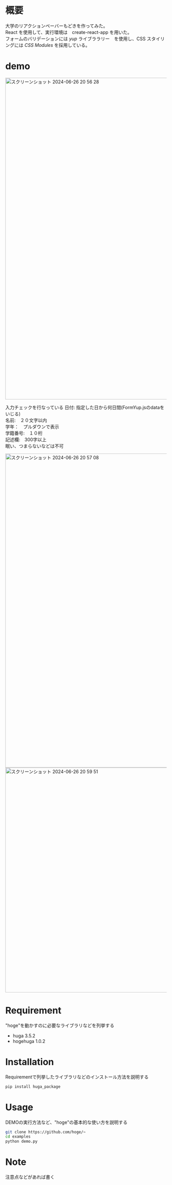 # 概要

大学のリアクションペーバーもどきを作ってみた。  
React を使用して、実行環境は　create-react-app を用いた。  
フォームのバリデーションには *yup* ライブララリー　を使用し、CSS スタイリングには *CSS Modules* を採用している。  
 
# demo
<img width="1000" alt="スクリーンショット 2024-06-26 20 56 28" src="https://github.com/RyusukeYashiro/React-study/assets/166738435/da67aeae-70a8-4f29-a795-6f084fdb36c5">

入力チェックを行なっている
日付: 指定した日から何日間(FormYup.jsのdataをいじる)  
名前:　２０文字以内  
学年：　プルダウンで表示  
学籍番号:　１０桁  
記述欄:　300字以上  
       眠い、つまらないなどは不可  

<img width="976" alt="スクリーンショット 2024-06-26 20 57 08" src="https://github.com/RyusukeYashiro/React-study/assets/166738435/fb645418-d5da-4ce4-9d55-2229acb4f33b">

<img width="699" alt="スクリーンショット 2024-06-26 20 59 51" src="https://github.com/RyusukeYashiro/React-study/assets/166738435/08f6a535-edc9-451b-aaae-3034e0f8d61c">
 
# Requirement
 
"hoge"を動かすのに必要なライブラリなどを列挙する
 
* huga 3.5.2
* hogehuga 1.0.2
 
# Installation
 
Requirementで列挙したライブラリなどのインストール方法を説明する
 
```bash
pip install huga_package
```
 
# Usage
 
DEMOの実行方法など、"hoge"の基本的な使い方を説明する
 
```bash
git clone https://github.com/hoge/~
cd examples
python demo.py
```
 
# Note
 
注意点などがあれば書く
 
